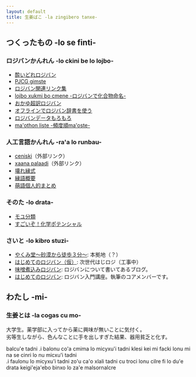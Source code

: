 ```yaml
---
layout: default
title: 生姜ばこ -la zingibero tanxe-
---
```


## つくったもの -lo se finti-

### ロジバンかんれん -lo ckini be lo lojbo-
<ul class="big">
<li><a href="article/lojbo/xalbebna_lojban.html">酔いどれロジバン</a></li>
<li><a href="article/lojbo/pjcg_gimste/index.html">PJCG gimste</a></li>
<li><a href="article/lojbo/jbo_links.html">ロジバン関連リンク集 </a></li>
<li><a href="article/lojbo/jbo_chemical.html">lojbo xukmi bo cmene -ロジバンで化合物命名- </a></li>
<li ><a href="article/lojbo/kaniuban/kaniuban_index.html">おかゆ超訳ロジバン</a></li>
<li ><a href="article/lojbo/jbo_goldendict.html">オフラインでロジバン辞書を使う</a></li>
<li ><a href="article/lojbo/jbo_file/jbo_file.html">ロジバンデータもろもろ</a></li>
<li ><a href="article/lojbo/mahothon.html">ma'othon liste -頻度順ma'oste-</a></li>
</ul>

### 人工言語かんれん -ra'a lo runbau-
<ul class="big">
<li ><a href="https://sites.google.com/site/enishikiceniski/" target="_blank">ceniski</a>（外部リンク）</li>
<li ><a href="https://sites.google.com/site/xaanapalaadi/home" target="_blank">xaana palaadi</a>（外部リンク）</li>
<li ><a href="article/runbau/koware_eniciki.html">壊れ縁式</a></li>
<li ><a href="article/runbau/engo/engo_non_genle.html">縁語概要</a></li>
<li ><a href="article/runbau/kiskrun_memo.html">萌語個人的まとめ</a></li>
</ul>


### そのた -lo drata-
<ul class="big">
<li ><a href="article/moyu_classification.html">モユ分類</a></li>
<li ><a href="article/chemicalp.html">すごいぞ！化学ポテンシャル</a></li>
</ul>

### さいと -lo kibro stuzi-
<ul class="big">
<li ><a href="http://yakumido.blogspot.jp/">やくみ堂～砂漠から徒歩３分～</a>: 本拠地（？）</li>
<li><a href="/hajiloji/">はじめてのロジバン（仮）</a>: 次世代はじロジ（工事中）</li>
<li><a href="http://misonikomilojban.blogspot.jp/">味噌煮込みロジバン</a>: ロジバンについて書いてあるブログ。</li>
<li><a href="http://seesaawiki.jp/hajiloji/">はじめてのロジバン</a>: ロジバン入門講座。執筆のコアメンバーです。</li>
</ul>


<!--
<h3 >- じゃんく ぷよぐやむ -</h3>
<ul class="list1">
<li><a href="./js/canv.html">２つのバネに繋がれた物体の運動</a></li>
<li><a href="./js/randomass.html">ランダマス</a></li>
<li><a href="./js/crazyclock.html">crazy clock</a></li>
<li><a href="./js/mosaic.html">mosaic</a></li>
<li><a href="./js/cellautomata.html">ライフゲーム</a></li>
<li><a href="./js/ball.html">ボール</a></li>
<li><a href="./js/lifegame_mini.html">ライフゲーム - mini -</a></li>
<li><a href="./js/ball_att.html">ボールと戯れ</a></li>
<li><a href="./js/diffusion.html">拡散</a></li>
<li><a href="./js/turing.html">反応拡散方程式</a></li>
<li><a href=""></a></li>        
</ul>
-->

## わたし -mi-

### 生姜とは -la cogas cu mo-
<div class="box">
<p>大学生。薬学部に入ってから薬に興味が無いことに気付く。<br>
劣等生しながら、色んなことに手を出しすぎた結果、器用貧乏と化す。</p>

<p>balcu'e tadni .i balonu co'a cmima lo micyxu'i tadni klesi kei mi facki lonu mi na se cinri lo nu micxu'i tadni<br>
.i faulonu lo micyxu'i tadni zo'u ca'o xlali tadni cu troci lonu cilre fi lo du'e drata keigi'eja'ebo binxo lo za'e malsornalcre</p>
</div>
